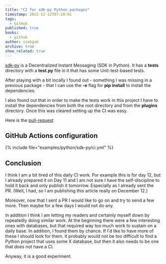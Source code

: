 ```yaml
---
title: "CI for sdk-py Python packages"
timestamp: 2022-12-12T07:20:01
tags:
  - GitHub
published: true
books:
  - github
author: szabgab
archive: true
show_related: true
---
```



[sdk-py](https://github.com/dimchat/sdk-py) is a Decentralized Instant Messaging (SDK in Python).
It has a <b>tests</b> directory with a <b>test.py</b> file in it that has some Unit-test-based tests.


After playing with a bit locally I found out - something I was missing in a previous package - that I can use
the <b>-e</b> flag for <b>pip install</b> to install the dependencies.

I also found out that in order to make the tests work in this project I have to install the dependencies from both
the root directory and from the <b>plugins</b> directory. Once this was cleared setting up the CI was easy.

Here is the [pull-request](https://github.com/dimchat/sdk-py/pull/1)

## GitHub Actions configuration

{% include file="examples/python/sdk-py/ci.yml" %}

## Conclusion

I think I am a bit tired of this daily CI work. For example this is for day 12, but I already  prepared it on Day 11 and
I am not sure I have the self-discipline to hold it back and only publish it tomorrow. Especially as I already sent the PR.
(Well, I had, so I am publishing this article really on December 12.)

Moreover, now that I sent a PR I would like to go on and try to send a few more. Then maybe for a few days I would not do any.

In addition I think I am letting my readers and certainly myself down by repeatedly doing similar work. At the beginning there were
a few interesting ones with databases, but that required way too much work to sustain on a daily base. In addition, I found them by chance.
If I'd like to have more of these I should look for them. It probably would not be too difficult to find a Python project that uses some X
database, but then it also needs to be one that does not have a CI.

Anyway, it is a good experiment.
